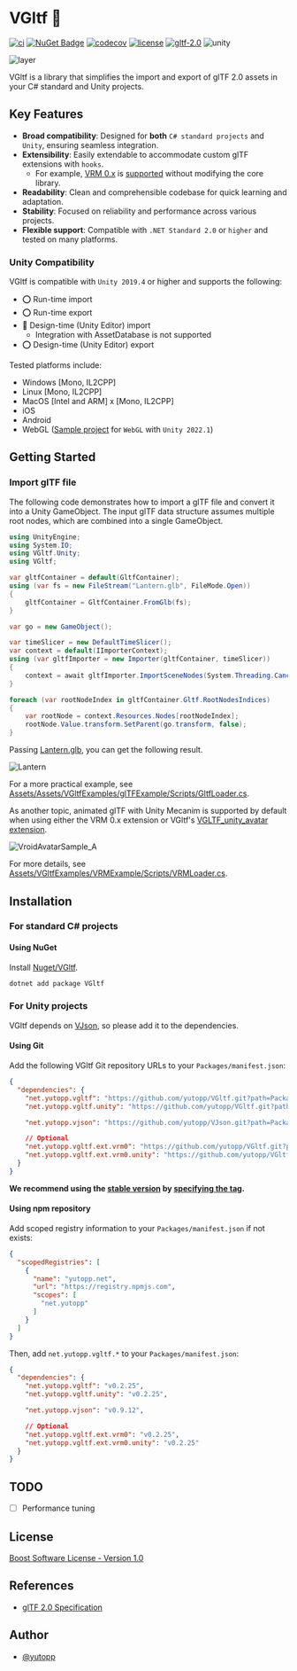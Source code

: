 # VGltf 🗿

[![ci](https://github.com/yutopp/VGltf/actions/workflows/ci.yml/badge.svg)](https://github.com/yutopp/VGltf/actions/workflows/ci.yml)
[![NuGet Badge](https://buildstats.info/nuget/vgltf)](https://www.nuget.org/packages/VGltf/)
[![codecov](https://codecov.io/gh/yutopp/VGltf/branch/master/graph/badge.svg)](https://codecov.io/gh/yutopp/VGltf)
[![license](https://img.shields.io/github/license/yutopp/VGltf.svg)](https://github.com/yutopp/VGltf/blob/master/LICENSE_1_0.txt)
[![gltf-2.0](https://camo.githubusercontent.com/4a2bc1263a5da1ed3190e23186521ffd9a2d51b0/68747470733a2f2f696d672e736869656c64732e696f2f62616467652f676c54462d32253245302d677265656e2e7376673f7374796c653d666c6174)](https://github.com/KhronosGroup/glTF/tree/master/specification/2.0)
![unity](https://img.shields.io/badge/unity-2019.4%2B-blue.svg)

![layer](/docs/layer.png)

VGltf is a library that simplifies the import and export of glTF 2.0 assets in your C# standard and Unity projects.

## Key Features

- **Broad compatibility**: Designed for **both** `C# standard projects` and `Unity`, ensuring seamless integration.
- **Extensibility**: Easily extendable to accommodate custom glTF extensions with `hooks`.
  - For example, [VRM 0.x](https://github.com/vrm-c/vrm-specification) is [supported](/Packages/net.yutopp.vgltf.ext.vrm0) without modifying the core library.
- **Readability**: Clean and comprehensible codebase for quick learning and adaptation.
- **Stability**: Focused on reliability and performance across various projects.
- **Flexible support**: Compatible with `.NET Standard 2.0` or `higher` and tested on many platforms.

### Unity Compatibility

VGltf is compatible with `Unity 2019.4` or higher and supports the following:

- ⭕ Run-time import
- ⭕ Run-time export
- 🔺 Design-time (Unity Editor) import
  - Integration with AssetDatabase is not supported
- ⭕ Design-time (Unity Editor) export

Tested platforms include:

- Windows [Mono, IL2CPP]
- Linux [Mono, IL2CPP]
- MacOS [Intel and ARM] x [Mono, IL2CPP]
- iOS
- Android
- WebGL ([Sample project](https://github.com/yutopp/webgl-vgltf-sample) for `WebGL` with `Unity 2022.1`)

## Getting Started

### Import glTF file

The following code demonstrates how to import a glTF file and convert it into a Unity GameObject.
The input glTF data structure assumes multiple root nodes, which are combined into a single GameObject.

```csharp
using UnityEngine;
using System.IO;
using VGltf.Unity;
using VGltf;

var gltfContainer = default(GltfContainer);
using (var fs = new FileStream("Lantern.glb", FileMode.Open))
{
    gltfContainer = GltfContainer.FromGlb(fs);
}

var go = new GameObject();

var timeSlicer = new DefaultTimeSlicer();
var context = default(IImporterContext);
using (var gltfImporter = new Importer(gltfContainer, timeSlicer))
{
    context = await gltfImporter.ImportSceneNodes(System.Threading.CancellationToken.None);
}

foreach (var rootNodeIndex in gltfContainer.Gltf.RootNodesIndices)
{
    var rootNode = context.Resources.Nodes[rootNodeIndex];
    rootNode.Value.transform.SetParent(go.transform, false);
}
```

Passing [Lantern.glb](https://github.com/KhronosGroup/glTF-Sample-Models/tree/master/2.0/Lantern), you can get the following result.

![Lantern](/docs/lantern.png)

For a more practical example, see [Assets/Assets/VGltfExamples/glTFExample/Scripts/GltfLoader.cs](./Assets/VGltfExamples/glTFExample/Scripts/GltfLoader.cs).

As another topic, animated glTF with Unity Mecanim is supported by default when using either the VRM 0.x extension or VGltf's [VGLTF_unity_avatar extension](/Packages/net.yutopp.vgltf.unity/Runtime/Extra/AvatarTypes.cs).

![VroidAvatarSample_A](/docs/vroid-avatar-sample_a.gif)

For more details, see [Assets/VGltfExamples/VRMExample/Scripts/VRMLoader.cs](./Assets/VGltfExamples/VRMExample/Scripts/VRMLoader.cs).

## Installation

### For standard C# projects

#### Using NuGet

Install [Nuget/VGltf](https://www.nuget.org/packages/VGltf/).

```bash
dotnet add package VGltf
```

### For Unity projects

VGltf depends on [VJson](https://github.com/yutopp/VJson), so please add it to the dependencies.

#### Using Git

Add the following VGltf Git repository URLs to your `Packages/manifest.json`:

```json
{
  "dependencies": {
    "net.yutopp.vgltf": "https://github.com/yutopp/VGltf.git?path=Packages/net.yutopp.vgltf",
    "net.yutopp.vgltf.unity": "https://github.com/yutopp/VGltf.git?path=Packages/net.yutopp.vgltf.unity",

    "net.yutopp.vjson": "https://github.com/yutopp/VJson.git?path=Packages/net.yutopp.vjson#v0.9.12",

    // Optional
    "net.yutopp.vgltf.ext.vrm0": "https://github.com/yutopp/VGltf.git?path=Packages/net.yutopp.vgltf.ext.vrm0",
    "net.yutopp.vgltf.ext.vrm0.unity": "https://github.com/yutopp/VGltf.git?path=Packages/net.yutopp.vgltf.ext.vrm0.unity"
  }
}
```

**We recommend using the [stable version](https://github.com/yutopp/VGltf/tags) by [specifying the tag](https://docs.unity3d.com/2019.4/Documentation/Manual/upm-git.html#revision).**

#### Using npm repository

Add scoped registry information to your `Packages/manifest.json` if not exists:

```json
{
  "scopedRegistries": [
    {
      "name": "yutopp.net",
      "url": "https://registry.npmjs.com",
      "scopes": [
        "net.yutopp"
      ]
    }
  ]
}
```

Then, add `net.yutopp.vgltf.*` to your `Packages/manifest.json`:

```json
{
  "dependencies": {
    "net.yutopp.vgltf": "v0.2.25",
    "net.yutopp.vgltf.unity": "v0.2.25",

    "net.yutopp.vjson": "v0.9.12",

    // Optional
    "net.yutopp.vgltf.ext.vrm0": "v0.2.25",
    "net.yutopp.vgltf.ext.vrm0.unity": "v0.2.25"
  }
}
```

## TODO

- [ ] Performance tuning

## License

[Boost Software License - Version 1.0](./LICENSE_1_0.txt)

## References

- [glTF 2.0 Specification](https://github.com/KhronosGroup/glTF/tree/master/specification/2.0)

## Author

- [@yutopp](https://github.com/yutopp)

